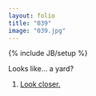 ```yaml
---
layout: folio
title: "039"
image: "039.jpg"
---
```

{% include JB/setup %}

<div class="copy">
	<p>Looks like... a yard?</p>
</div>

<div class="choice">
	<ol>
		<li><a href="038.html">
			Look closer.
</a></li>
	</ol>
</div>